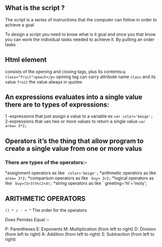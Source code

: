 ## What is the script ?
 The script is a series of instructions that the computer can follow in order to achieve a goal


To design a script you need to know what is it goal and once you that know you can work the individual tasks needed to achieve it. By putting an order tasks 


## Html element 
consists of the opening and closing tags, plus its contents`<p class="fruit">peach</p>`
opining tag can carry attribute name `class` and its value `fruit` the value always in quotes


## An expressions evaluates into a single value  there are to types of expressions:

1 -expressions that just assign a value to a variable ex `var color='beige';`
2-expressions that ues two or more values to return a single value `var area= 3*2;`
 

## Operators  it’s the thing that allow program to create a single value from one or more valus

### There are types of the operators:-
*assignment operators as like ` color='beige';`
*arithmetic operators as like  ` area= 3*2;`
		*comparison operators as like  ` buy= 3>2;`
*logical operators as like ` buy=(5>3)%%(2<4);`
*string operators as like ` greeting='hi'+'moly';

## ARITHMETIC OPERATORS
` () * / - + ^ `
The order for the operators

Does Pemdas Equal :-

P: Parentheses 
E: Exponents 
M: Multiplication  (from left to right) 
D: Division   (from left to right)
A: Addition  (from left to right)
S: Subtraction  (from left to right)
